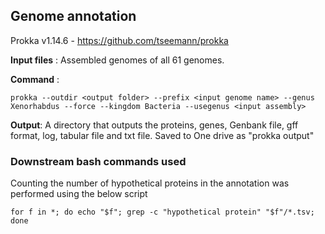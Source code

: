 ## Genome annotation 

Prokka v1.14.6 - https://github.com/tseemann/prokka 

**Input files** : Assembled genomes of all 61 genomes. 

**Command** :

    prokka --outdir <output folder> --prefix <input genome name> --genus Xenorhabdus --force --kingdom Bacteria --usegenus <input assembly>

**Output**: A directory that outputs the proteins, genes, Genbank file, gff format, log, tabular file and txt file. Saved to One drive as "prokka output"

### Downstream bash commands used

Counting the number of hypothetical proteins in the annotation was performed using the below script

    for f in *; do echo "$f"; grep -c "hypothetical protein" "$f"/*.tsv; done 


